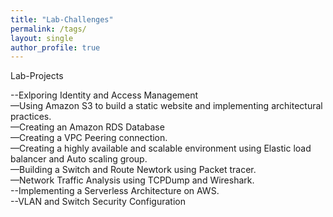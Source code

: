 ```yaml
---
title: "Lab-Challenges"
permalink: /tags/
layout: single
author_profile: true
---
```

Lab-Projects

--Exlporing Identity and Access Management<br>
—Using Amazon S3 to build a static website and implementing architectural practices.<br>
—Creating an Amazon RDS Database<br> 
—Creating a VPC Peering connection.<br>
—Creating a highly available and scalable environment using Elastic load balancer and Auto scaling group.<br> 
—Building a Switch and Route Newtork using Packet tracer.<br> 
—Network Traffic Analysis using TCPDump and Wireshark.<br>
--Implementing a Serverless Architecture on AWS.<br>
--VLAN and Switch Security Configuration
